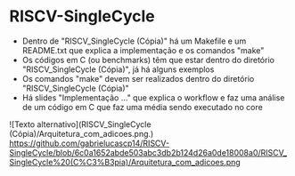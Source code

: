 # RISCV-SingleCycle
- Dentro de "RISCV_SingleCycle (Cópia)" há um Makefile e um README.txt que explica a implementação e os comandos "make"
- Os códigos em C (ou benchmarks) têm que estar dentro do diretório "RISCV_SingleCycle (Cópia)", já há alguns exemplos
- Os comandos "make" devem ser realizados dentro do diretório "RISCV_SingleCycle (Cópia)"
- Há slides "Implementação ..." que explica o workflow e faz uma análise de um código em C que faz uma média sendo executado no core

![Texto alternativo](RISCV_SingleCycle (Cópia)/Arquitetura_com_adicoes.png.)
https://github.com/gabrielucascp14/RISCV-SingleCycle/blob/6c0a1652abde503abc3db2b124d26a0de18008a0/RISCV_SingleCycle%20(C%C3%B3pia)/Arquitetura_com_adicoes.png
